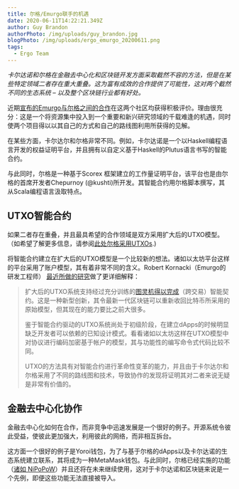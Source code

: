 ```yaml
---
title: 尔格/Emurgo联手的机遇
date: 2020-06-11T14:22:21.349Z
author: Guy Brandon
authorPhoto: /img/uploads/guy_brandon.jpg
blogPhoto: /img/uploads/ergo_emurgo_20200611.png
tags:
  - Ergo Team
---
```

*卡尔达诺和尔格在金融去中心化和区块链开发方面采取截然不容的方法，但是在某些特定领域二者存在重大重叠。这为富有成效的合作提供了可能性，这对两个截然不同的生态系统 – 以及整个区块链行业都有好处。*

近期[宣布的Emurgo与尔格之间的合作](https://ergoplatform.org/en/blog/2020_06_09_press_release/)在这两个社区均获得积极评价。理由很充分：这是一个将资源集中投入到一个重要和新兴研究领域的千载难逢的机遇，同时使两个项目得以以其自己的方式和自己的路线图利用所获得的见解。

在某些方面，卡尔达尔和尔格非常不同。例如，卡尔达诺是一个以Haskell编程语言开发的权益证明平台，并且拥有以自定义基于Haskell的Plutus语言书写的智能合约。

与此同时，尔格是一种基于Scorex 框架建立的工作量证明平台，该平台也是由尔格的首席开发者Chepurnoy (@kushti)所开发。其智能合约用尔格脚本撰写，其从Scala编程语言汲取特点。

## UTXO智能合约

如果二者存在重叠，并且最具希望的合作领域是双方采用扩大后的UTXO模型。（如希望了解更多信息，请参阅[此处尔格采用UTXOs](https://ergoplatform.org/en/blog/2020_03_03_building_utxo/).)

将智能合约建立在扩大后的UTXO模型是一个比较新的想法。诸如以太坊平台这样的平台采用了账户模型，其有着非常不同的含义。Robert Kornacki（Emurgo的研发工程师） [最近所做的研究](https://github.com/Emurgo/Emurgo-Research/blob/master/smart-contracts/High%20Level%20Design%20Patterns%20In%20Extended%20UTXO%20Systems.md)做了更详细解释：

> 扩大后的UTXO系统支持经过充分训练的[图灵机得以完成](https://arxiv.org/abs/1806.10116)（跨交易）智能契约。这是一种新型创新，其令最新一代区块链可以重新收回比特币所采用的原始模型，但其现在的能力要比之前大很多。
>
> 鉴于智能合约驱动的UTXO系统尚处于初级阶段，在建立dApps的时候明显缺乏开发者可以依赖的已知设计模式。看看诸如以太坊这样在UTXO模型中对协议进行编码加密基于帐户的模型，其与功能性的编写命令式代码比较不同。
>
> UTXO的方法具有对智能合约进行革命性变革的能力，并且由于卡尔达尔和尔格采用了不同的路线图和技术，导致协作的发现将证明其对二者来说无疑是非常有价值的。

## 金融去中心化协作

金融去中心化如何在合作，而非竞争中迅速发展是一个很好的例子。开源系统令彼此受益，使彼此更加强大，利用彼此的网络，而非相互拆台。

这方面一个很好的例子是Yoroi钱包，为了与基于尔格的dApps以及卡尔达诺的生态系统建立联系，其将成为一种MetaMask钱包。与此同时，尔格已经实施的功能（[诸如 NiPoPoW](https://ergoplatform.org/en/blog/2020_05_1_spv_security/)）并且还将在未来继续使用，这对于卡尔达诺和区块链来说是一个先例，即便这些功能无法直接被导入。